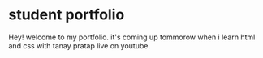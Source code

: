 # student portfolio

Hey! welcome to my portfolio. it's coming up tommorow when i learn html and css with tanay pratap live on youtube. 